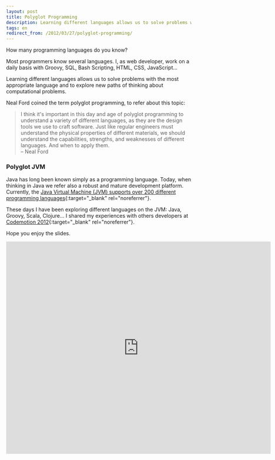 ```yaml
---
layout: post
title: Polyglot Programming
description: Learning different languages allows us to solve problems with the most appropriate language.
tags: en
redirect_from: /2012/03/27/polyglot-programming/
---
```


How many programming languages do you know?

Most programmers know several languages. I, as web developer, work on a daily
basis with Groovy, SQL, Bash Scripting, HTML, CSS, JavaScript...

Learning different languages allows us to solve problems with the most
appropriate language and to explore new paths of thinking about computational
problems.

Neal Ford coined the term polyglot programming, to refer about this topic:

> I think it's important in this day and age of polyglot programming to
understand a variety of different languages, as they are the design tools we
use to craft software. Just like regular engineers must understand the
physical properties of different materials, we should understand the
capabilities, strengths, and weaknesses of different languages. And when to
apply them.  
> – Neal Ford


### Polyglot JVM

Java has long been known simply as a programming language. Today, when
thinking in Java we refer also a robust and mature development platform.
Currently, the [Java Virtual Machine (JVM) supports over 200 different
programming languages][1]{:target="_blank" rel="noreferrer"}.

These days I have been exploring different languages on the JVM: Java, Groovy,
Scala, Clojure... I shared my experiences with others developers at [Codemotion
2012][2]{:target="_blank" rel="noreferrer"}.

Hope you enjoy the slides.

<div class="iframe-container iframe-579">
  <iframe src="https://www.slideshare.net/slideshow/embed_code/12150303"
  width="720" height="579" frameborder="0" marginwidth="0" marginheight="0"
  scrolling="no"></iframe>
</div>


[1]: http://en.wikipedia.org/wiki/List_of_JVM_languages
[2]: https://www.codemotion.com/
